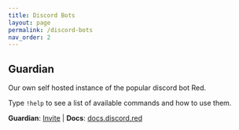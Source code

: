 ```yaml
---
title: Discord Bots
layout: page
permalink: /discord-bots
nav_order: 2
---
```


## Guardian
Our own self hosted instance of the popular discord bot Red.

Type `!help` to see a list of available commands and how to use them.


 **Guardian**: [Invite][GuardianInvite] | **Docs**: [docs.discord.red][RedDocs] 


[GuardianImage]: https://encrypted-tbn0.gstatic.com/images?q=tbn:ANd9GcQnZBUt2Srd87biqWhJ_MgVHGYvX_Spc50f1w
[GuardianInvite]: https://discord.com/oauth2/authorize?client_id=1181304647508574248&scope=bot+applications.commands&permissions=8
[RedDocs]: https://docs.discord.red/en/stable/


